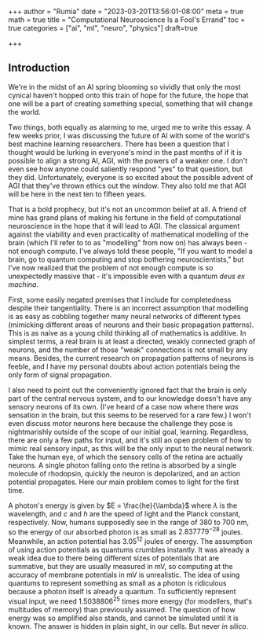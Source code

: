 +++
author = "Rumia"
date = "2023-03-20T13:56:01-08:00"
meta = true
math = true
title = "Computational Neuroscience Is a Fool's Errand"
toc = true
categories = ["ai", "ml", "neuro", "physics"]
draft=true


+++

## Introduction

We're in the midst of an AI spring blooming so vividly that only the most cynical haven't hopped onto this train of hope for the future, the hope that one will be a part of creating something special, something that will change the world. 

Two things, both equally as alarming to me, urged me to write this essay. A few weeks prior, I was discussing the future of AI with some of the world's best machine learning researchers. There has been a question that I thought would be lurking in everyone's mind in the past months of if it is possible to align a strong AI, AGI, with the powers of a weaker one. I don't even see how anyone could saliently respond "yes" to that question, but they did. Unfortunately, everyone is so excited about the possible advent of AGI that they've thrown ethics out the window. They also told me that AGI will be here in the next ten to fifteen years.

That is a bold prophecy, but it's not an uncommon belief at all. A friend of mine has grand plans of making his fortune in the field of computational neuroscience in the hope that it will lead to AGI. The classical argument against the viability and even practicality of mathematical modelling of the brain (which I'll refer to to as "modelling" from now on) has always been - not enough compute. I've always told these people, "If you want to model a brain, go to quantum computing and stop bothering neuroscientists," but I've now realized that the problem of not enough compute is so unexpectedly massive that - it's impossible even with a quantum *deus ex machina*. 

First, some easily negated premises that I include for completedness despite their tangentiality. There is an incorrect assumption that modelling is as easy as cobbling together many neural networks of different types (mimicking different areas of neurons and their basic propagation patterns). This is as naive as a young child thinking all of mathematics is additive. In simplest terms, a real brain is at least a directed, weakly connected graph of neurons, and the number of those "weak" connections is not small by any means. Besides, the current research on propagation patterns of neurons is feeble, and I have my personal doubts about action potentials being the only form of signal propagation. 

I also need to point out the conveniently ignored fact that the brain is only part of the central nervous system, and to our knowledge doesn't have any sensory neurons of its own. (I've heard of a case now where there *was* sensation in the brain, but this seems to be reserved for a rare few.) I won't even discuss motor neurons here because the challenge they pose is nightmarishly outside of the scope of our initial goal, learning. Regardless, there are only a few paths for input, and it's still an open problem of how to mimic real sensory input, as this will be the only input to the neural network. Take the human eye, of which the sensory cells of the retina are actually neurons. A single photon falling onto the retina is absorbed by a single molecule of rhodopsin, quickly the neuron is depolarized, and an action potential propagates. Here our main problem comes to light for the first time. 

A photon's energy is given by $E = \frac{he}{\lambda}$ where $\lambda$ is the wavelength, and $c$ and $h$ are the speed of light and the Planck constant, respectively. Now, humans supposedly see in the range of 380 to 700 nm, so the energy of our absorbed photon is as small as $2.837779^{-28}$ joules. Meanwhile, an action potential has $3.05^{12}$ joules of energy. The assumption of using action potentials as quantums crumbles instantly. It was already a weak idea due to there being different sizes of potentials that are summative, but they are usually measured in mV, so computing at the accuracy of membrane potentials in mV is unrealistic. The idea of using quantums to represent something as small as a photon is ridiculous because a photon itself is already a quantum. To sufficiently represent visual input, we need $1.5038806^{25}$ times more energy (for modellers, that's multitudes of memory) than previously assumed. The question of how energy was so amplified also stands, and cannot be simulated until it is known. The answer is hidden in plain sight, in our cells. But never *in silico*. 